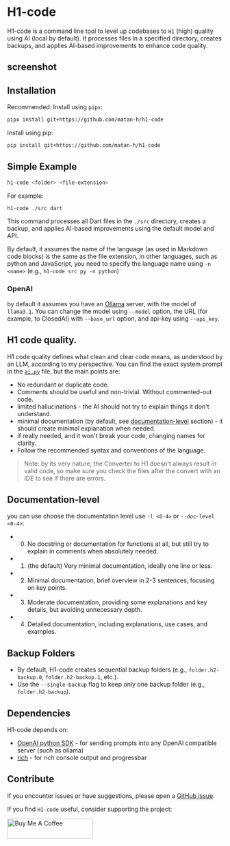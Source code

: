# H1-code

H1-code is a command line tool to level up codebases to `H1` (high) quality using AI (local by default). It processes files in a specified directory, creates backups, and applies AI-based improvements to enhance code quality.
## screenshot

## Installation
Recommended: Install using `pipx`:
```bash
pipx install git+https://github.com/matan-h/h1-code
```

Install using pip:

```bash
pip install git+https://github.com/matan-h/h1-code
```
<PyPI coming soon>

## Simple Example
```bash
h1-code <folder> <file-extension>
```

For example:

```bash
h1-code ./src dart
```
This command processes all Dart files in the `./src` directory, creates a backup, and applies AI-based improvements using the default model and API.

By default, it assumes the name of the language (as used in Markdown code blocks) is the same as the file extension, in other languages, such as python and JavaScript, you need to specify the language name using `-n <name>` (e.g., `h1-code src py -n python`)

### OpenAI
by default it assumes you have an [Ollama](https://github.com/ollama/ollama) server, with the model of `llama3.1`.
You can change the model using `--model` option, the URL (for example, to ClosedAI) with `--base_url` option, and api-key using `--api_key`.

## H1 code quality.
H1 code quality defines what clean and clear code means, as understood by an LLM, according to my perspective. You can find the exact system prompt in the [`ai.py`](https://github.com/matan-h/H1-code/blob/main/h1_code/ai.py#L4) file, but the main points are:

* No redundant or duplicate code.
* Comments should be useful and non-trivial. Without commented-out code.
* limited hallucinations - the AI should not try to explain things it don't understand.
* minimal documentation (by default, see [documentation-level](#Documentation-level) section) - it should create minimal explanation when needed. 
* if really needed, and it won't break your code, changing names for clarity.
* Follow the recommended syntax and conventions of the language.

> Note: by its very nature, the Converter to H1 doesn't always result in valid code, so make sure you check the files after the convert with an IDE to see if there are errors.

## Documentation-level
you can use choose the documentation level use `-l <0-4>` or `--doc-level <0-4>`:
-   0. No docstring or documentation for functions at all, but still try to explain in comments when absolutely needed.
-   1. (the default) Very minimal documentation, ideally one line or less.
-   2. Minimal documentation, brief overview in 2-3 sentences, focusing on key points.
-   3. Moderate documentation, providing some explanations and key details, but avoiding unnecessary depth.
-   4. Detailed documentation, including explanations, use cases, and examples.

## Backup Folders

- By default, H1-code creates sequential backup folders (e.g., `folder.h2-backup.0`, `folder.h2-backup.1`, etc.).
- Use the `--single-backup` flag to keep only one backup folder (e.g., `folder.h2-backup`).

## Dependencies

H1-code depends on:

* [OpenAI python SDK](https://github.com/openai/openai-python) - for sending prompts into any OpenAI compatible server (such as ollama)
* [rich](https://github.com/Textualize/rich) - for rich console output and progressbar

## Contribute

If you encounter issues or have suggestions, please open a [GitHub issue](https://github.com/matan-h/h1-code/issues).

If you find `H1-code` useful, consider supporting the project:

<a href="https://www.buymeacoffee.com/matanh" target="_blank"><img src="https://cdn.buymeacoffee.com/buttons/default-blue.png" alt="Buy Me A Coffee" height="47" width="200"></a>
